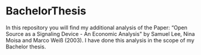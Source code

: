 # BachelorThesis
In this repository you will find my additional analysis of the Paper: “Open Source as a Signaling Device - An Economic Analysis" by Samuel Lee, Nina Moisa and Marco Weiß (2003). I have done this analysis in the scope of my Bachelor thesis.
